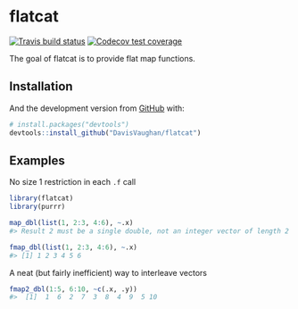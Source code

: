 
<!-- README.md is generated from README.Rmd. Please edit that file -->

# flatcat

<!-- badges: start -->

[![Travis build
status](https://travis-ci.org/DavisVaughan/flatcat.svg?branch=master)](https://travis-ci.org/DavisVaughan/flatcat)
[![Codecov test
coverage](https://codecov.io/gh/DavisVaughan/flatcat/branch/master/graph/badge.svg)](https://codecov.io/gh/DavisVaughan/flatcat?branch=master)
<!-- badges: end -->

The goal of flatcat is to provide flat map functions.

## Installation

And the development version from [GitHub](https://github.com/) with:

``` r
# install.packages("devtools")
devtools::install_github("DavisVaughan/flatcat")
```

## Examples

No size 1 restriction in each `.f` call

``` r
library(flatcat)
library(purrr)

map_dbl(list(1, 2:3, 4:6), ~.x)
#> Result 2 must be a single double, not an integer vector of length 2

fmap_dbl(list(1, 2:3, 4:6), ~.x)
#> [1] 1 2 3 4 5 6
```

A neat (but fairly inefficient) way to interleave vectors

``` r
fmap2_dbl(1:5, 6:10, ~c(.x, .y))
#>  [1]  1  6  2  7  3  8  4  9  5 10
```
